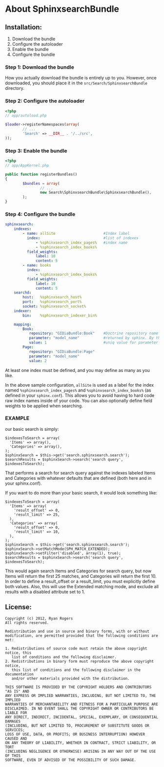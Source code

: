 About SphinxsearchBundle
===================

Installation:
-------------

1. Download the bundle
2. Configure the autoloader
3. Enable the bundle
4. Configure the bundle

### Step 1: Download the bundle

How you actually download the bundle is entirely up to you.  However, once downloaded, you should place it in the `src/Search/SphinxsearchBundle` directory.

### Step 2: Configure the autoloader

``` php
<?php
// app/autoload.php

$loader->registerNamespaces(array(
        // ...
        'Search' => __DIR__ . '/../src',
));
```

### Step 3: Enable the bundle

``` php
<?php
// app/AppKernel.php

public function registerBundles()
{
        $bundles = array(
                // ...
                new Search\SphinxsearchBundle\SphinxsearchBundle(),
        );
}
```

### Step 4: Configure the bundle

``` yaml
sphinxsearch:
    indexes:
        - name: allSite                      #Index label
          index:                             #list of indexes
              - %sphinxsearch_index_pages%   #index name
              - %sphinxsearch_index_books%
          field_weights:
              label: 10
              content: 5
        - name: books
          index:
              - %sphinxsearch_index_books%
          field_weights:
              label: 10
              content: 5
    searchd:
        host:   %sphinxsearch_host%
        port:   %sphinxsearch_port%
        socket: %sphinxsearch_socket%
    indexer:
        bin:    %sphinxsearch_indexer_bin%

    mapping:
        Book:
           repository: "GIDiaBundle:Book"    #Doctrine repository name
           parameter: "model_name"           #returned by sphinx. By this parameter Bundle will choose repository
           value: 1                          #uniq value for parameter
        Page:
           repository: "GIDiaBundle:Page"
           parameter: "model_name"
           value: 2
```
At least one index must be defined, and you may define as many as you like.

In the above sample configuration, `allSite` is used as a label for the index named `%sphinxsearch_index_pages%` and  `%sphinxsearch_index_books%` (as defined in your `sphinx.conf`).  This allows you to avoid having to hard code raw index names inside of your code.  You can also optionally define field weights to be applied when searching.

### EXAMPLE

our basic search is simply:
```
$indexesToSearch = array(
  'Items' => array(),
  'Categories' => array(),
);
$sphinxSearch = $this->get('search.sphinxsearch.search');
$searchResults = $sphinxSearch->search('search query', $indexesToSearch);

```
That performs a search for search query against the indexes labeled Items and Categories with whatever defaults that are defined (both here and in your sphinx.conf).

If you want to do more than your basic search, it would look something like:
```
$indexesToSearch = array(
  'Items' => array(
    'result_offset' => 0,
    'result_limit' => 25,
  ),
  'Categories' => array(
    'result_offset' => 0,
    'result_limit' => 10,
  ),
);
$sphinxSearch = $this->get('search.sphinxsearch.search');
$sphinxSearch->setMatchMode(SPH_MATCH_EXTENDED);
$sphinxSearch->setFilter('disabled', array(1), true);
$searchResults = $sphinxSearch->search('search query', $indexesToSearch);
```

This would again search Items and Categories for search query, but now Items will return the first 25 matches, and Categories will return the first 10. In order to define a result_offset or a result_limit, you must explicitly define both values. Also, this will use the Extended matching mode, and exclude all results with a disabled attribute set to 1.


License:
--------

```
Copyright (c) 2012, Ryan Rogers
All rights reserved.

Redistribution and use in source and binary forms, with or without
modification, are permitted provided that the following conditions are met: 

1. Redistributions of source code must retain the above copyright notice, this
   list of conditions and the following disclaimer. 
2. Redistributions in binary form must reproduce the above copyright notice,
   this list of conditions and the following disclaimer in the documentation
   and/or other materials provided with the distribution. 

THIS SOFTWARE IS PROVIDED BY THE COPYRIGHT HOLDERS AND CONTRIBUTORS "AS IS" AND
ANY EXPRESS OR IMPLIED WARRANTIES, INCLUDING, BUT NOT LIMITED TO, THE IMPLIED
WARRANTIES OF MERCHANTABILITY AND FITNESS FOR A PARTICULAR PURPOSE ARE
DISCLAIMED. IN NO EVENT SHALL THE COPYRIGHT OWNER OR CONTRIBUTORS BE LIABLE FOR
ANY DIRECT, INDIRECT, INCIDENTAL, SPECIAL, EXEMPLARY, OR CONSEQUENTIAL DAMAGES
(INCLUDING, BUT NOT LIMITED TO, PROCUREMENT OF SUBSTITUTE GOODS OR SERVICES;
LOSS OF USE, DATA, OR PROFITS; OR BUSINESS INTERRUPTION) HOWEVER CAUSED AND
ON ANY THEORY OF LIABILITY, WHETHER IN CONTRACT, STRICT LIABILITY, OR TORT
(INCLUDING NEGLIGENCE OR OTHERWISE) ARISING IN ANY WAY OUT OF THE USE OF THIS
SOFTWARE, EVEN IF ADVISED OF THE POSSIBILITY OF SUCH DAMAGE.
```
